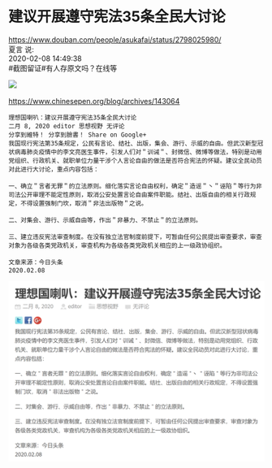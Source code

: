 # 建议开展遵守宪法35条全民大讨论


https://www.douban.com/people/asukafai/status/2798025980/  
夏言 说:  
2020-02-08 14:49:38  
#截图留证#有人存原文吗？在线等  

<img src="https://github.com/markmeloon/GFW/blob/master/2020/2020-02-08_%E9%81%B5%E5%AE%88%E5%AE%AA%E6%B3%95/02.png?raw=true" width=500>

https://www.chinesepen.org/blog/archives/143064

```
理想国喇叭：建议开展遵守宪法35条全民大讨论
二月 8, 2020 editor 思想视野 无评论
分享到維特！ 分享到臉書！ Share on Google+
我国现行宪法第35条规定，公民有言论、结社、出版，集会、游行、示威的自由。但武汉新型冠状病毒肺炎疫情中的李文亮医生事件，引发人们对＂训诫＂、封微信、微博等做法，特别是动用党组织、行政机关、就职单位力量干涉个人言论自由的做法是否符合宪法的怀疑。建议全民动员对此进行大讨论，重点内容包括：

一、确立＂言者无罪＂的立法原则。细化落实言论自由权利，确定＂造谣＂丶＂诬陷＂等行为非司法公开审理不能定性原则，取消公安处置言论自由案件职能。结社、出版自由的相关行政规定，不得设置强制门坎，取消＂非法出版物＂之说。

二、对集会、游行、示威自由等，作出＂非暴力、不禁止＂的立法原则。

三、建立违反宪法审查制度。在没有独立法官制度前提下，可暂由任何公民提出审查要求，审查对象为各级各类党政机关，审查机构为各级各类党政机关相应的上一级政协组织。

文章来源：今日头条
2020.02.08
```

<img src="https://github.com/markmeloon/GFW/blob/master/2020/2020-02-08_%E9%81%B5%E5%AE%88%E5%AE%AA%E6%B3%95/01.png?raw=true" width=700>

